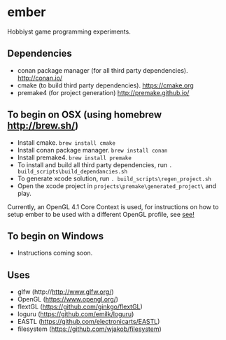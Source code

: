 # ember
Hobbiyst game programming experiments.

## Dependencies
- conan package manager (for all third party dependencies). http://conan.io/
- cmake (to build third party dependencies). https://cmake.org
- premake4 (for project generation) http://premake.github.io/

## To begin on OSX (using homebrew http://brew.sh/)
- Install cmake. `brew install cmake`
- Install conan package manager. `brew install conan`
- Install premake4. `brew install premake`
- To install and build all third party dependencies, run `. build_scripts\build_dependancies.sh`
- To generate xcode solution, run `. build_scripts\regen_project.sh`
- Open the xcode project in `projects\premake\generated_project\` and play.

Currently, an OpenGL 4.1 Core Context is used, for instructions on how to setup ember to be used with a different OpenGL profile, see [see!](notes/GeneratingOpenGLExtensions.md)

## To begin on Windows
- Instructions coming soon.

## Uses
- glfw (http://http://www.glfw.org/)
- OpenGL (https://www.opengl.org/)
- flextGL (https://github.com/ginkgo/flextGL)
- loguru (https://github.com/emilk/loguru)
- EASTL (https://github.com/electronicarts/EASTL)
- filesystem (https://github.com/wjakob/filesystem)